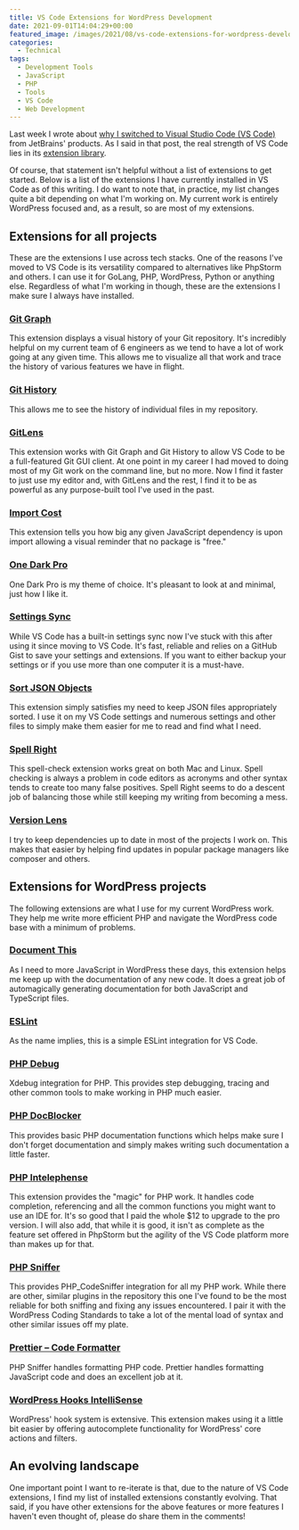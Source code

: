 ```yaml
---
title: VS Code Extensions for WordPress Development
date: 2021-09-01T14:04:29+00:00
featured_image: /images/2021/08/vs-code-extensions-for-wordpress-development.jpg
categories:
  - Technical
tags:
  - Development Tools
  - JavaScript
  - PHP
  - Tools
  - VS Code
  - Web Development
---
```


Last week I wrote about [why I switched to Visual Studio Code (VS Code)][1] from JetBrains' products. As I said in that post, the real strength of VS Code lies in its [extension library][2].

Of course, that statement isn't helpful without a list of extensions to get started. Below is a list of the extensions I have currently installed in VS Code as of this writing. I do want to note that, in practice, my list changes quite a bit depending on what I'm working on. My current work is entirely WordPress focused and, as a result, so are most of my extensions.

## Extensions for all projects

These are the extensions I use across tech stacks. One of the reasons I've moved to VS Code is its versatility compared to alternatives like PhpStorm and others. I can use it for GoLang, PHP, WordPress, Python or anything else. Regardless of what I'm working in though, these are the extensions I make sure I always have installed.

### [Git Graph][3]

This extension displays a visual history of your Git repository. It's incredibly helpful on my current team of 6 engineers as we tend to have a lot of work going at any given time. This allows me to visualize all that work and trace the history of various features we have in flight.

### [Git History][4]

This allows me to see the history of individual files in my repository.

### [GitLens][5]

This extension works with Git Graph and Git History to allow VS Code to be a full-featured Git GUI client. At one point in my career I had moved to doing most of my Git work on the command line, but no more. Now I find it faster to just use my editor and, with GitLens and the rest, I find it to be as powerful as any purpose-built tool I've used in the past.

### [Import Cost][6]

This extension tells you how big any given JavaScript dependency is upon import allowing a visual reminder that no package is "free."

### [One Dark Pro][7]

One Dark Pro is my theme of choice. It's pleasant to look at and minimal, just how I like it.

### [Settings Sync][8]

While VS Code has a built-in settings sync now I've stuck with this after using it since moving to VS Code. It's fast, reliable and relies on a GitHub Gist to save your settings and extensions. If you want to either backup your settings or if you use more than one computer it is a must-have.

### [Sort JSON Objects][9]

This extension simply satisfies my need to keep JSON files appropriately sorted. I use it on my VS Code settings and numerous settings and other files to simply make them easier for me to read and find what I need.

### [Spell Right][10]

This spell-check extension works great on both Mac and Linux. Spell checking is always a problem in code editors as acronyms and other syntax tends to create too many false positives. Spell Right seems to do a descent job of balancing those while still keeping my writing from becoming a mess.

### [Version Lens][11]

I try to keep dependencies up to date in most of the projects I work on. This makes that easier by helping find updates in popular package managers like composer and others.

## Extensions for WordPress projects

The following extensions are what I use for my current WordPress work. They help me write more efficient PHP and navigate the WordPress code base with a minimum of problems.

### [Document This][12]

As I need to more JavaScript in WordPress these days, this extension helps me keep up with the documentation of any new code. It does a great job of automagically generating documentation for both JavaScript and TypeScript files.

### [ESLint][13]

As the name implies, this is a simple ESLint integration for VS Code.

### [PHP Debug][14]

Xdebug integration for PHP. This provides step debugging, tracing and other common tools to make working in PHP much easier.

### [PHP DocBlocker][15]

This provides basic PHP documentation functions which helps make sure I don't forget documentation and simply makes writing such documentation a little faster.

### [PHP Intelephense][16]

This extension provides the "magic" for PHP work. It handles code completion, referencing and all the common functions you might want to use an IDE for. It's so good that I paid the whole $12 to upgrade to the pro version. I will also add, that while it is good, it isn't as complete as the feature set offered in PhpStorm but the agility of the VS Code platform more than makes up for that.

### [PHP Sniffer][17]

This provides PHP_CodeSniffer integration for all my PHP work. While there are other, similar plugins in the repository this one I've found to be the most reliable for both sniffing and fixing any issues encountered. I pair it with the WordPress Coding Standards to take a lot of the mental load of syntax and other similar issues off my plate.

### [Prettier &#8211; Code Formatter][18]

PHP Sniffer handles formatting PHP code. Prettier handles formatting JavaScript code and does an excellent job at it.

### [WordPress Hooks IntelliSense][19]

WordPress' hook system is extensive. This extension makes using it a little bit easier by offering autocomplete functionality for WordPress' core actions and filters.

## An evolving landscape

One important point I want to re-iterate is that, due to the nature of VS Code extensions, I find my list of installed extensions constantly evolving. That said, if you have other extensions for the above features or more features I haven't even thought of, please do share them in the comments!

 [1]: /2021/08/why-visual-studio-code/
 [2]: https://marketplace.visualstudio.com/vscode
 [3]: https://github.com/mhutchie/vscode-git-graph
 [4]: https://github.com/DonJayamanne/gitHistoryVSCode
 [5]: https://github.com/eamodio/vscode-gitlens
 [6]: https://github.com/wix/import-cost
 [7]: https://github.com/Binaryify/OneDark-Pro
 [8]: https://github.com/shanalikhan/code-settings-sync
 [9]: https://github.com/richie5um/vscode-sort-json
 [10]: https://github.com/bartosz-antosik/vscode-spellright
 [11]: https://gitlab.com/versionlens/vscode-versionlens
 [12]: https://github.com/oouo-diogo-perdigao/vscode-docthis
 [13]: https://github.com/Microsoft/vscode-eslint
 [14]: https://github.com/xdebug/vscode-php-debug
 [15]: https://github.com/neild3r/vscode-php-docblocker
 [16]: https://github.com/bmewburn/vscode-intelephense
 [17]: https://github.com/wongjn/vscode-php-sniffer
 [18]: https://github.com/prettier/prettier-vscode
 [19]: https://github.com/johnbillion/vscode-wordpress-hooks